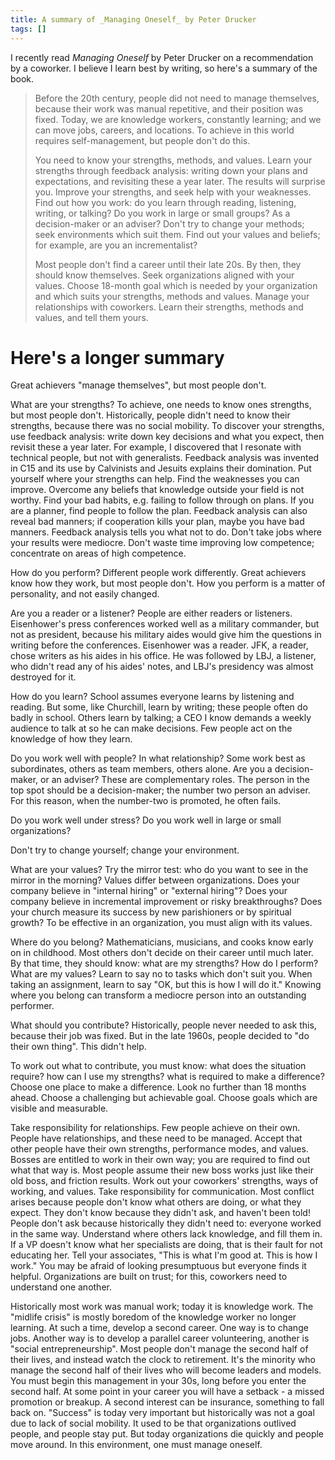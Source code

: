```yaml
---
title: A summary of _Managing Oneself_ by Peter Drucker
tags: []
---
```


I recently read _Managing Oneself_ by Peter Drucker
on a recommendation by a coworker.
I believe I learn best by writing,
so here's a summary of the book.

> Before the 20th century,
> people did not need to manage themselves,
> because their work was manual repetitive,
> and their position was fixed.
> Today,
> we are knowledge workers, constantly learning;
> and we can move jobs, careers, and locations.
> To achieve in this world requires self-management,
> but people don't do this.
>
> You need to know your strengths, methods, and values.
> Learn your strengths through feedback analysis:
> writing down your plans and expectations, and revisiting these a year later.
> The results will surprise you.
> Improve your strengths, and seek help with your weaknesses.
> Find out how you work:
> do you learn through reading, listening, writing, or talking?
> Do you work in large or small groups?
> As a decision-maker or an adviser?
> Don't try to change your methods;
> seek environments which suit them.
> Find out your values and beliefs;
> for example, are you an incrementalist?
>
> Most people don't find a career until their late 20s.
> By then, they should know themselves.
> Seek organizations aligned with your values.
> Choose 18-month goal which is needed by your organization
> and which suits your strengths, methods and values.
> Manage your relationships with coworkers.
> Learn their strengths, methods and values,
> and tell them yours.


# Here's a longer summary

Great achievers "manage themselves", but most people don't.

What are your strengths?
To achieve, one needs to know ones strengths, but most people don't.
Historically, people didn't need to know their strengths, because there was no social mobility.
To discover your strengths, use feedback analysis:
write down key decisions and what you expect,
then revisit these a year later.
For example, I discovered that I resonate with technical people, but not with generalists.
Feedback analysis was invented in C15
and its use by Calvinists and Jesuits explains their domination.
Put yourself where your strengths can help.
Find the weaknesses you can improve.
Overcome any beliefs that knowledge outside your field is not worthy.
Find your bad habits, e.g. failing to follow through on plans.
If you are a planner, find people to follow the plan.
Feedback analysis can also reveal bad manners;
if cooperation kills your plan, maybe you have bad manners.
Feedback analysis tells you what not to do.
Don't take jobs where your results were mediocre.
Don't waste time improving low competence;
concentrate on areas of high competence.

How do you perform?
Different people work differently.
Great achievers know how they work,
but most people don't.
How you perform is a matter of personality,
and not easily changed.

Are you a reader or a listener?
People are either readers or listeners.
Eisenhower's press conferences worked well as a military commander,
but not as president,
because his military aides would give him the questions in writing before the conferences.
Eisenhower was a reader.
JFK, a reader, chose writers as his aides in his office.
He was followed by LBJ, a listener, who didn't read any of his aides' notes,
and LBJ's presidency was almost destroyed for it.

How do you learn?
School assumes everyone learns by listening and reading.
But some, like Churchill, learn by writing;
these people often do badly in school.
Others learn by talking;
a CEO I know demands a weekly audience to talk at so he can make decisions.
Few people act on the knowledge of how they learn.

Do you work well with people?
In what relationship?
Some work best as subordinates,
others as team members,
others alone.
Are you a decision-maker, or an adviser?
These are complementary roles.
The person in the top spot should be a decision-maker;
the number two person an adviser.
For this reason, when the number-two is promoted, he often fails.

Do you work well under stress?
Do you work well in large or small organizations?

Don't try to change yourself;
change your environment.


What are your values?
Try the mirror test: who do you want to see in the mirror in the morning?
Values differ between organizations.
Does your company believe in "internal hiring" or "external hiring"?
Does your company believe in incremental improvement or risky breakthroughs?
Does your church measure its success by new parishioners or by spiritual growth?
To be effective in an organization, you must align with its values.


Where do you belong?
Mathematicians, musicians, and cooks know early on in childhood.
Most others don't decide on their career until much later.
By that time, they should know:
what are my strengths?
How do I perform?
What are my values?
Learn to say no to tasks which don't suit you.
When taking an assignment,
learn to say "OK, but this is how I will do it."
Knowing where you belong can transform a mediocre person into an outstanding performer.

What should you contribute?
Historically, people never needed to ask this,
because their job was fixed.
But in the late 1960s,
people decided to "do their own thing".
This didn't help.

To work out what to contribute,
you must know:
what does the situation require?
how can I use my strengths?
what is required to make a difference?
Choose one place to make a difference.
Look no further than 18 months ahead.
Choose a challenging but achievable goal.
Choose goals which are visible and measurable.

Take responsibility for relationships.
Few people achieve on their own.
People have relationships, and these need to be managed.
Accept that other people have their own strengths, performance modes, and values.
Bosses are entitled to work in their own way;
you are required to find out what that way is.
Most people assume their new boss works just like their old boss, and friction results.
Work out your coworkers' strengths, ways of working, and values.
Take responsibility for communication.
Most conflict arises because people don't know
what others are doing, or what they expect.
They don't know because they didn't ask, and haven't been told!
People don't ask because historically they didn't need to:
everyone worked in the same way.
Understand where others lack knowledge, and fill them in.
If a VP doesn't know what her specialists are doing,
that is their fault for not educating her.
Tell your associates, "This is what I'm good at. This is how I work."
You may be afraid of looking presumptuous but everyone finds it helpful.
Organizations are built on trust; for this, coworkers need to understand one another.

Historically most work was manual work; today it is knowledge work.
The "midlife crisis" is mostly boredom of the knowledge worker no longer learning.
At such a time, develop a second career.
One way is to change jobs.
Another way is to develop a parallel career volunteering,
another is "social entrepreneurship".
Most people don't manage the second half of their lives,
and instead watch the clock to retirement.
It's the minority who manage the second half of their lives
who will become leaders and models.
You must begin this management in your 30s, long before you enter the second half.
At some point in your career you will have a setback - a missed promotion or breakup.
A second interest can be insurance, something to fall back on.
"Success" is today very important but historically was not a goal due to lack of social mobility.
It used to be that organizations outlived people, and people stay put.
But today organizations die quickly and people move around.
In this environment, one must manage oneself.
